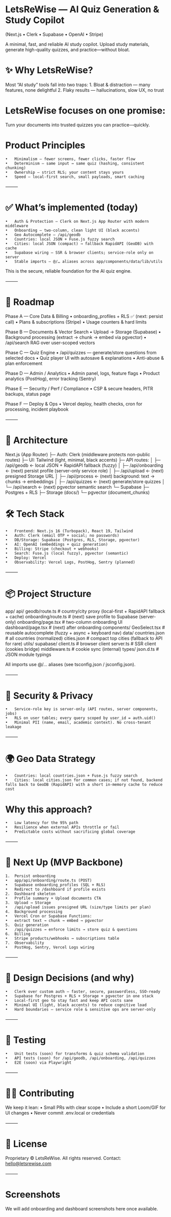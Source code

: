 # LetsReWise — AI Quiz Generation & Study Copilot

(Next.js • Clerk • Supabase • OpenAI • Stripe)

A minimal, fast, and reliable AI study copilot. Upload study materials, generate high-quality quizzes, and practice—without bloat.

# ✨ Why LetsReWise?

Most “AI study” tools fall into two traps:
	1.	Bloat & distraction — many features, none delightful
	2.	Flaky results — hallucinations, slow UX, no trust

# LetsReWise focuses on one promise:
Turn your documents into trusted quizzes you can practice—quickly.

# Product Principles
	•	Minimalism — fewer screens, fewer clicks, faster flow
	•	Determinism — same input → same quiz (hashing, consistent chunking)
	•	Ownership — strict RLS; your content stays yours
	•	Speed — local-first search, small payloads, smart caching

⸻

# ✅ What’s implemented (today)
	•	Auth & Protection — Clerk on Next.js App Router with modern middleware
	•	Onboarding — two-column, clean light UI (black accents)
	•	Geo Autocomplete — /api/geodb
	•	Countries: local JSON + Fuse.js fuzzy search
	•	Cities: local JSON (compact) → fallback RapidAPI (GeoDB) with cache
	•	Supabase wiring — SSR & browser clients; service-role only on server
	•	Stable imports — @/… aliases across app/components/data/lib/utils

This is the secure, reliable foundation for the AI quiz engine.

⸻

# 🧭 Roadmap

Phase A — Core Data & Billing
	•	onboarding_profiles + RLS ✅ (next: persist call)
	•	Plans & subscriptions (Stripe)
	•	Usage counters & hard limits

Phase B — Documents & Vector Search
	•	Upload → Storage (Supabase)
	•	Background processing (extract → chunk → embed via pgvector)
	•	/api/search RAG over user-scoped vectors

Phase C — Quiz Engine
	•	/api/quizzes — generate/store questions from selected docs
	•	Quiz player UI with autosave & explanations
	•	Anti-abuse & plan enforcement

Phase D — Admin / Analytics
	•	Admin panel, logs, feature flags
	•	Product analytics (PostHog), error tracking (Sentry)

Phase E — Security / Perf / Compliance
	•	CSP & secure headers, PITR backups, status page

Phase F — Deploy & Ops
	•	Vercel deploy, health checks, cron for processing, incident playbook

⸻

# 🧩 Architecture
Next.js (App Router)
├─ Auth: Clerk (middleware protects non-public routes)
├─ UI: Tailwind (light, minimal, black accents)
├─ API routes:
│  ├─ /api/geodb        ← local JSON + RapidAPI fallback (fuzzy)
│  ├─ /api/onboarding   ← (next) persist profile (server-only service role)
│  ├─ /api/upload       ← (next) presigned Storage URL
│  ├─ /api/process      ← (next) background: text → chunks → embeddings
│  ├─ /api/quizzes      ← (next) generate/store quizzes
│  └─ /api/search       ← (next) pgvector semantic search
└─ Supabase
   ├─ Postgres + RLS
   ├─ Storage (docs/)
   └─ pgvector (document_chunks)
   

   # 🛠 Tech Stack
	•	Frontend: Next.js 16 (Turbopack), React 19, Tailwind
	•	Auth: Clerk (email OTP + social; no passwords)
	•	DB/Storage: Supabase (Postgres, RLS, Storage, pgvector)
	•	AI: OpenAI (embeddings + quiz generation)
	•	Billing: Stripe (checkout + webhooks)
	•	Search: Fuse.js (local fuzzy), pgvector (semantic)
	•	Deploy: Vercel
	•	Observability: Vercel Logs, PostHog, Sentry (planned)

⸻

# 📦 Project Structure
app/
  api/
    geodb/route.ts         # country/city proxy (local-first + RapidAPI fallback + cache)
    onboarding/route.ts    # (next) save profile to Supabase (server-only)
  onboarding/page.tsx      # two-column onboarding UI
  dashboard/page.tsx       # (next) after onboarding
components/
  GeoSelect.tsx            # reusable autocomplete (fuzzy + async + keyboard nav)
data/
  countries.json           # all countries (normalized)
  cities.json              # compact top cities (fallback to API for rare)
utils/
  supabase/
    client.ts              # browser client
    server.ts              # SSR client (cookies bridge)
    middleware.ts          # cookie sync (internal)
types/
  json.d.ts                # JSON module typings

  All imports use @/… aliases (see tsconfig.json / jsconfig.json).

⸻

# 🔐 Security & Privacy
	•	Service-role key is server-only (API routes, server components, jobs)
	•	RLS on user tables; every query scoped by user_id = auth.uid()
	•	Minimal PII (name, email, academic context). No cross-tenant leakage

⸻

# 🌍 Geo Data Strategy
	•	Countries: local countries.json + Fuse.js fuzzy search
	•	Cities: local cities.json for common cases; if not found, backend falls back to GeoDB (RapidAPI) with a short in-memory cache to reduce cost

# Why this approach?
	•	Low latency for the 95% path
	•	Resilience when external APIs throttle or fail
	•	Predictable costs without sacrificing global coverage

⸻

# 🧱 Next Up (MVP Backbone)
	1.	Persist onboarding
	•	app/api/onboarding/route.ts (POST)
	•	Supabase onboarding_profiles (SQL + RLS)
	•	Redirect to /dashboard if profile exists
	2.	Dashboard skeleton
	•	Profile summary + Upload documents CTA
	3.	Upload → Storage
	•	/api/upload issues presigned URL (size/type limits per plan)
	4.	Background processing
	•	Vercel Cron or Supabase Functions:
	•	extract text → chunk → embed → pgvector
	5.	Quiz generation
	•	/api/quizzes → enforce limits → store quiz & questions
	6.	Billing
	•	Stripe products/webhooks → subscriptions table
	7.	Observability
	•	PostHog, Sentry, Vercel Logs wiring

⸻

# 🧾 Design Decisions (and why)
	•	Clerk over custom auth — faster, secure, passwordless, SSO-ready
	•	Supabase for Postgres + RLS + Storage + pgvector in one stack
	•	Local-first geo to stay fast and keep API costs sane
	•	Minimal UI (light, black accents) to reduce cognitive load
	•	Hard boundaries — service role & sensitive ops are server-only

⸻

# 🧪 Testing
	•	Unit tests (soon) for transforms & quiz schema validation
	•	API tests (soon) for /api/geodb, /api/onboarding, /api/quizzes
	•	E2E (soon) via Playwright

⸻

# 🧑‍💻 Contributing

We keep it lean:
	•	Small PRs with clear scope
	•	Include a short Loom/GIF for UI changes
	•	Never commit .env.local or credentials

⸻

# 📄 License

Proprietary © LetsReWise. All rights reserved.
Contact: hello@letsrewise.com

⸻

# Screenshots

We will add onboarding and dashboard screenshots here once available.
